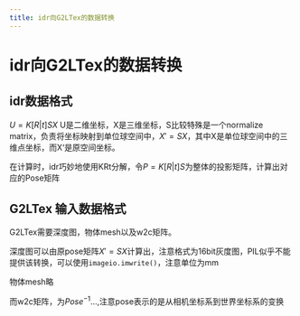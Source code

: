 ```yaml
---
title: idr向G2LTex的数据转换
---
```


# idr向G2LTex的数据转换

## idr数据格式
$U = K[R|t]SX$ U是二维坐标，X是三维坐标，S比较特殊是一个normalize matrix，负责将坐标映射到单位球空间中，$X' = SX$，其中X是单位球空间中的三维点坐标，而X‘是原空间坐标。

在计算时，idr巧妙地使用KRt分解，令$P = K[R|t]S$为整体的投影矩阵，计算出对应的Pose矩阵

## G2LTex 输入数据格式
G2LTex需要深度图，物体mesh以及w2c矩阵。

深度图可以由原pose矩阵$X'=SX$计算出，注意格式为16bit灰度图，PIL似乎不能提供该转换，可以使用`imageio.imwrite()`，注意单位为mm

物体mesh略

而w2c矩阵，为$Pose^{-1}$...,注意pose表示的是从相机坐标系到世界坐标系的变换
